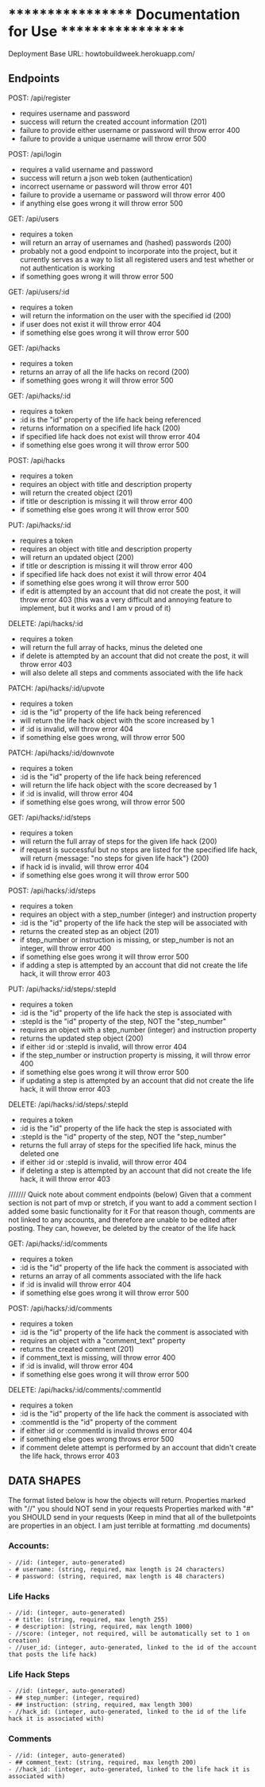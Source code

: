 # **************** Documentation for Use **************** 

Deployment Base URL: howtobuildweek.herokuapp.com/

## Endpoints

POST: /api/register
- requires username and password
- success will return the created account information (201)
- failure to provide either username or password will throw error 400
- failure to provide a unique username will throw error 500


POST: /api/login
- requires a valid username and password
- success will return a json web token (authentication)
- incorrect username or password will throw error 401
- failure to provide a username or password will throw error 400
- if anything else goes wrong it will throw error 500


GET: /api/users
- requires a token
- will return an array of usernames and (hashed) passwords (200)
- probably not a good endpoint to incorporate into the project, but it currently serves as a way to list all registered users and test whether or not authentication is working
- if something goes wrong it will throw error 500


GET: /api/users/:id
- requires a token
- will return the information on the user with the specified id (200)
- if user does not exist it will throw error 404
- if something else goes wrong it will throw error 500


GET: /api/hacks
- requires a token
- returns an array of all the life hacks on record (200)
- if something goes wrong it will throw error 500


GET: /api/hacks/:id
- requires a token
- :id is the "id" property of the life hack being referenced
- returns information on a specified life hack (200)
- if specified life hack does not exist will throw error 404
- if something else goes wrong it will throw error 500


POST: /api/hacks
- requires a token
- requires an object with title and description property
- will return the created object (201)
- if title or description is missing it will throw error 400
- if something else goes wrong it will throw error 500


PUT: /api/hacks/:id
- requires a token
- requires an object with title and description property
- will return an updated object (200)
- if title or description is missing it will throw error 400
- if specified life hack does not exist it will throw error 404
- if something else goes wrong it will throw error 500
- if edit is attempted by an account that did not create the post, it will throw error 403 (this was a very difficult and annoying feature to implement, but it works and I am v proud of it)


DELETE: /api/hacks/:id
- requires a token
- will return the full array of hacks, minus the deleted one
- if delete is attempted by an account that did not create the post, it will throw error 403
- will also delete all steps and comments associated with the life hack


PATCH: /api/hacks/:id/upvote
- requires a token
- :id is the "id" property of the life hack being referenced
- will return the life hack object with the score increased by 1
- if :id is invalid, will throw error 404
- if something else goes wrong, will throw error 500


PATCH: /api/hacks/:id/downvote
- requires a token
- :id is the "id" property of the life hack being referenced
- will return the life hack object with the score decreased by 1
- if :id is invalid, will throw error 404
- if something else goes wrong, will throw error 500


GET: /api/hacks/:id/steps
- requires a token
- will return the full array of steps for the given life hack (200)
- if request is successful but no steps are listed for the specified life hack, will return {message: "no steps for given life hack"} (200)
- if hack id is invalid, will throw error 404
- if something else goes wrong it will throw error 500


POST: /api/hacks/:id/steps
- requires a token
- requires an object with a step_number (integer) and instruction property
- :id is the "id" property of the life hack the step will be associated with
- returns the created step as an object (201)
- if step_number or instruction is missing, or step_number is not an integer, will throw error 400
- if something else goes wrong it will throw error 500
- if adding a step is attempted by an account that did not create the life hack, it will throw error 403


PUT: /api/hacks/:id/steps/:stepId
- requires a token
- :id is the "id" property of the life hack the step is associated with
- :stepId is the "id" property of the step, NOT the "step_number"
- requires an object with a step_number (integer) and instruction property
- returns the updated step object (200)
- if either :id or :stepId is invalid, will throw error 404
- if the step_number or instruction property is missing, it will throw error 400
- if something else goes wrong it will throw error 500
- if updating a step is attempted by an account that did not create the life hack, it will throw error 403


DELETE: /api/hacks/:id/steps/:stepId
- requires a token
- :id is the "id" property of the life hack the step is associated with
- :stepId is the "id" property of the step, NOT the "step_number"
- returns the full array of steps for the specified life hack, minus the deleted one
- if either :id or :stepId is invalid, will throw error 404
- if deleting a step is attempted by an account that did not create the life hack, it will throw error 403


/////// Quick note about comment endpoints (below)
Given that a comment section is not part of mvp or stretch, if you want to add a comment section I added some basic functionality for it
For that reason though, comments are not linked to any accounts, and therefore are unable to be edited after posting.
They can, however, be deleted by the creator of the life hack

GET: /api/hacks/:id/comments
- requires a token
- :id is the "id" property of the life hack the comment is associated with
- returns an array of all comments associated with the life hack
- if :id is invalid will throw error 404
- if something else goes wrong it will throw error 500


POST: /api/hacks/:id/comments
- requires a token
- :id is the "id" property of the life hack the comment is associated with
- requires an object with a "comment_text" property
- returns the created comment (201)
- if comment_text is missing, will throw error 400
- if :id is invalid, will throw error 404
- if something else goes wrong it will throw error 500


DELETE: /api/hacks/:id/comments/:commentId
- requires a token
- :id is the "id" property of the life hack the comment is associated with
- :commentId is the "id" property of the comment
- if either :id or :commentId is invalid throws error 404
- if something else goes wrong throws error 500
- if comment delete attempt is performed by an account that didn't create the life hack, throws error 403



## DATA SHAPES
The format listed below is how the objects will return. 
Properties marked with "//" you should NOT send in your requests
Properties marked with "#" you SHOULD send in your requests
(Keep in mind that all of the bulletpoints are properties in an object. I am just terrible at formatting .md documents)

### Accounts:
    - //id: (integer, auto-generated)
    - # username: (string, required, max length is 24 characters)
    - # password: (string, required, max length is 48 characters)

### Life Hacks
    - //id: (integer, auto-generated)
    - # title: (string, required, max length 255)
    - # description: (string, required, max length 1000)
    - //score: (integer, not required, will be automatically set to 1 on creation)
    - //user_id: (integer, auto-generated, linked to the id of the account that posts the life hack)

### Life Hack Steps
    - //id: (integer, auto-generated)
    - ## step_number: (integer, required)
    - ## instruction: (string, required, max length 300)
    - //hack_id: (integer, auto-generated, linked to the id of the life hack it is associated with)

### Comments
    - //id: (integer, auto-generated)
    - ## comment_text: (string, required, max length 200)
    - //hack_id: (integer, auto-generated, linked to the life hack it is associated with) 